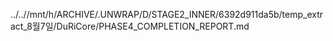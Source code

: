 ../..//mnt/h/ARCHIVE/.UNWRAP/D/STAGE2_INNER/6392d911da5b/temp_extract_8월7일/DuRiCore/PHASE4_COMPLETION_REPORT.md